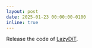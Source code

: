 ```yaml
---
layout: post
date: 2025-01-23 00:00:00-0100
inline: true
---
```


Release the code of <a rel="external nofollow" href="https://github.com/shawnricecake/lazydit" target="_blank">LazyDiT</a>.
